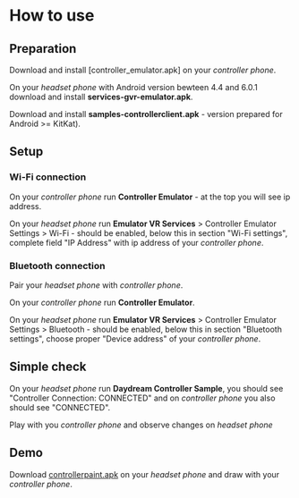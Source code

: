 # How to use

## Preparation

Download and install [controller_emulator.apk] on your _controller phone_.

On your _headset phone_ with Android version bewteen 4.4 and 6.0.1 download and install **services-gvr-emulator.apk**.

Download and install **samples-controllerclient.apk** - version prepared for Android >= KitKat).

## Setup

### Wi-Fi connection

On your _controller phone_ run **Controller Emulator**  - at the top you will see ip address.

On your _headset phone_ run **Emulator VR Services** > Controller Emulator Settings > Wi-Fi - should be enabled,
below this in section "Wi-Fi settings", complete field "IP Address" with ip address of your _controller phone_.

### Bluetooth connection

Pair your _headset phone_ with _controller phone_.

On your _controller phone_ run **Controller Emulator**.

On your _headset phone_ run **Emulator VR Services** > Controller Emulator Settings > Bluetooth - should be enabled,
below this in section "Bluetooth settings", choose proper "Device address" of your _controller phone_.

## Simple check

On your _headset phone_ run **Daydream Controller Sample**, you should see "Controller Connection: CONNECTED" and on _controller phone_ you also should see "CONNECTED".

Play with you _controller phone_ and observe changes on _headset phone_

## Demo

Download [controllerpaint.apk](https://github.com/googlevr/gvr-android-sdk/tree/6a1632af2a08619e9a27c75acec4650b81acb6c7/ndk-beta/apks/controllerpaint.apk?raw=true) on your _headset phone_ and draw with your _controller phone_.
